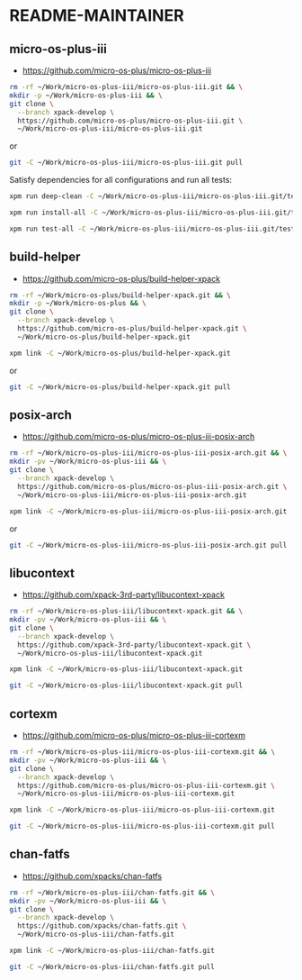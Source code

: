 # README-MAINTAINER

## micro-os-plus-iii

- <https://github.com/micro-os-plus/micro-os-plus-iii>

```sh
rm -rf ~/Work/micro-os-plus-iii/micro-os-plus-iii.git && \
mkdir -p ~/Work/micro-os-plus-iii && \
git clone \
  --branch xpack-develop \
  https://github.com/micro-os-plus/micro-os-plus-iii.git \
  ~/Work/micro-os-plus-iii/micro-os-plus-iii.git
```

or

```sh
git -C ~/Work/micro-os-plus-iii/micro-os-plus-iii.git pull
```

Satisfy dependencies for all configurations and run all tests:

```sh
xpm run deep-clean -C ~/Work/micro-os-plus-iii/micro-os-plus-iii.git/tests

xpm run install-all -C ~/Work/micro-os-plus-iii/micro-os-plus-iii.git/tests

xpm run test-all -C ~/Work/micro-os-plus-iii/micro-os-plus-iii.git/tests
```

## build-helper

- <https://github.com/micro-os-plus/build-helper-xpack>

```sh
rm -rf ~/Work/micro-os-plus/build-helper-xpack.git && \
mkdir -p ~/Work/micro-os-plus && \
git clone \
  --branch xpack-develop \
  https://github.com/micro-os-plus/build-helper-xpack.git \
  ~/Work/micro-os-plus/build-helper-xpack.git

xpm link -C ~/Work/micro-os-plus/build-helper-xpack.git
```

or

```sh
git -C ~/Work/micro-os-plus/build-helper-xpack.git pull
```

## posix-arch

- <https://github.com/micro-os-plus/micro-os-plus-iii-posix-arch>

```sh
rm -rf ~/Work/micro-os-plus-iii/micro-os-plus-iii-posix-arch.git && \
mkdir -pv ~/Work/micro-os-plus-iii && \
git clone \
  --branch xpack-develop \
  https://github.com/micro-os-plus/micro-os-plus-iii-posix-arch.git \
  ~/Work/micro-os-plus-iii/micro-os-plus-iii-posix-arch.git

xpm link -C ~/Work/micro-os-plus-iii/micro-os-plus-iii-posix-arch.git
```

or

```sh
git -C ~/Work/micro-os-plus-iii/micro-os-plus-iii-posix-arch.git pull
```

## libucontext

- <https://github.com/xpack-3rd-party/libucontext-xpack>

```sh
rm -rf ~/Work/micro-os-plus-iii/libucontext-xpack.git && \
mkdir -pv ~/Work/micro-os-plus-iii && \
git clone \
  --branch xpack-develop \
  https://github.com/xpack-3rd-party/libucontext-xpack.git \
  ~/Work/micro-os-plus-iii/libucontext-xpack.git

xpm link -C ~/Work/micro-os-plus-iii/libucontext-xpack.git
```

```sh
git -C ~/Work/micro-os-plus-iii/libucontext-xpack.git pull
```

## cortexm

- <https://github.com/micro-os-plus/micro-os-plus-iii-cortexm>

```sh
rm -rf ~/Work/micro-os-plus-iii/micro-os-plus-iii-cortexm.git && \
mkdir -pv ~/Work/micro-os-plus-iii && \
git clone \
  --branch xpack-develop \
  https://github.com/micro-os-plus/micro-os-plus-iii-cortexm.git \
  ~/Work/micro-os-plus-iii/micro-os-plus-iii-cortexm.git

xpm link -C ~/Work/micro-os-plus-iii/micro-os-plus-iii-cortexm.git
```

```sh
git -C ~/Work/micro-os-plus-iii/micro-os-plus-iii-cortexm.git pull
```

## chan-fatfs

- <https://github.com/xpacks/chan-fatfs>

```sh
rm -rf ~/Work/micro-os-plus-iii/chan-fatfs.git && \
mkdir -pv ~/Work/micro-os-plus-iii && \
git clone \
  --branch xpack-develop \
  https://github.com/xpacks/chan-fatfs.git \
  ~/Work/micro-os-plus-iii/chan-fatfs.git

xpm link -C ~/Work/micro-os-plus-iii/chan-fatfs.git
```

```sh
git -C ~/Work/micro-os-plus-iii/chan-fatfs.git pull
```
